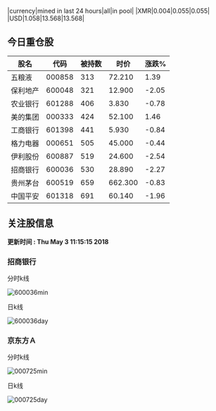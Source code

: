 |currency|mined in last 24 hours|all|in pool|
|XMR|0.004|0.055|0.055|
|USD|1.058|13.568|13.568|

## 今日重仓股 

|股名|代码|被持数|时价|涨跌%|
|---|---|---|---|---|
|五粮液|000858|313|72.210|1.39|
|保利地产|600048|321|12.900|-2.05|
|农业银行|601288|406|3.830|-0.78|
|美的集团|000333|424|52.100|1.46|
|工商银行|601398|441|5.930|-0.84|
|格力电器|000651|505|45.000|-0.44|
|伊利股份|600887|519|24.600|-2.54|
|招商银行|600036|530|28.890|-2.27|
|贵州茅台|600519|659|662.300|-0.83|
|中国平安|601318|691|60.140|-1.96|

## 关注股信息
**更新时间 : Thu May  3 11:15:15 2018**
### 招商银行 
分时k线

![600036min](http://image.sinajs.cn/newchart/min/n/sh600036.gif)

日k线

![600036day](http://image.sinajs.cn/newchart/daily/n/sh600036.gif)

### 京东方Ａ 
分时k线

![000725min](http://image.sinajs.cn/newchart/min/n/sz000725.gif)

日k线

![000725day](http://image.sinajs.cn/newchart/daily/n/sz000725.gif)
